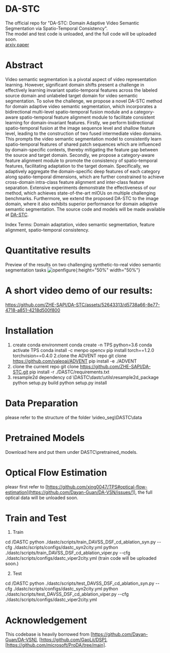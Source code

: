 # DA-STC
The official repo for "DA-STC: Domain Adaptive Video Semantic Segmentation via Spatio-Temporal Consistency".    
The model and test code is unloaded, and the full code will be uploaded soon.  
[arxiv paper](https://arxiv.org/abs/2311.13254)    


# Abstract
Video semantic segmentation is a pivotal aspect of video representation learning. However, significant domain shifts present a challenge in effectively learning invariant spatio-temporal features across the labeled source domain and unlabeled target domain for video semantic segmentation. To solve the challenge, we propose a novel DA-STC method for domain adaptive video semantic segmentation, which incorporates a bidirectional multi-level spatio-temporal fusion module and a category-aware spatio-temporal feature alignment module to facilitate consistent learning for domain-invariant features. Firstly, we perform bidirectional spatio-temporal fusion at the image sequence level and shallow feature level, leading to the construction of two fused intermediate video domains. This prompts the video semantic segmentation model to consistently learn spatio-temporal features of shared patch sequences which are influenced by domain-specific contexts, thereby mitigating the feature gap between the source and target domain. Secondly, we propose a category-aware feature alignment module to promote the consistency of spatio-temporal features, facilitating adaptation to the target domain. Specifically, we adaptively aggregate the domain-specific deep features of each category along spatio-temporal dimensions, which are further constrained to achieve cross-domain intra-class feature alignment and inter-class feature separation. Extensive experiments demonstrate the effectiveness of our method, which achieves state-of-the-art mIOUs on multiple challenging benchmarks. Furthermore, we extend the proposed DA-STC to the image domain, where it also exhibits superior performance for domain adaptive semantic segmentation. The source code and models will be made available at [DA-STC](https://github.com/ZHE-SAPI/DA-STC).

Index Terms: Domain adaptation, video semantic segmentation, feature alignment, spatio-temporal consistency.


# Quantitative results
Preview of the results on two challenging synthetic-to-real video semantic segmentation tasks
![openfigure](https://github.com/ZHE-SAPI/DA-STC/assets/52643313/7232a185-3ecf-4bdc-a5df-5a149fbaedc1){:height="50%" width="50%"}




# A short video demo of our results:
https://github.com/ZHE-SAPI/DA-STC/assets/52643313/d5738a66-8e77-4718-a851-4218d500f800


# Installation
1. create conda environment
    conda create -n TPS python=3.6
    conda activate TPS
    conda install -c menpo opencv
    pip install torch==1.2.0 torchvision==0.4.0
2.clone the ADVENT repo
    git clone https://github.com/valeoai/ADVENT
    pip install -e ./ADVENT
3. clone the current repo
    git clone https://github.com/ZHE-SAPI/DA-STC.git
    pip install -r ./DASTC/requirements.txt
4. resample2d dependency
    cd \DASTC\dastc\utils\resample2d_package
    python setup.py build
    python setup.py install

# Data Preparation
please refer to the structure of the folder \video_seg\DASTC\data

# Pretrained Models
Download here and put them under  DASTC\pretrained_models.

# Optical Flow Estimation
pleasr first refer to [https://github.com/xing0047/TPS#optical-flow-estimation](https://github.com/Dayan-Guan/DA-VSN/issues/1), the full optical data will be unloaded soon.

# Train and Test
1. Train
   
cd /DASTC
python ./dastc/scripts/train_DAVSS_DSF_cd_ablation_syn.py --cfg ./dastc/scripts/configs/dastc_syn2city.yml
python ./dastc/scripts/train_DAVSS_DSF_cd_ablation_viper.py --cfg ./dastc/scripts/configs/dastc_viper2city.yml
(train code will be uploaded soon.)

2. Test

cd /DASTC
python ./dastc/scripts/test_DAVSS_DSF_cd_ablation_syn.py --cfg ./dastc/scripts/configs/dastc_syn2city.yml
python ./dastc/scripts/test_DAVSS_DSF_cd_ablation_viper.py --cfg ./dastc/scripts/configs/dastc_viper2city.yml

# Acknowledgement
This codebase is heavily borrowed from [https://github.com/Dayan-Guan/DA-VSN], [https://github.com/GaoLii/DSP], [https://github.com/microsoft/ProDA/tree/main].
